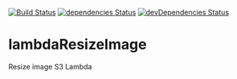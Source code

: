 [![Build Status](https://travis-ci.org/apoca/lambda-resize-image.svg?branch=master)](https://travis-ci.org/apoca/lambda-resize-image)
[![dependencies Status](https://david-dm.org/apoca/lambda-resize-image/status.svg)](https://david-dm.org/apoca/lambda-resize-image)
[![devDependencies Status](https://david-dm.org/apoca/lambda-resize-image/dev-status.svg)](https://david-dm.org/apoca/lambda-resize-image?type=dev)

# lambdaResizeImage

Resize image S3 Lambda
